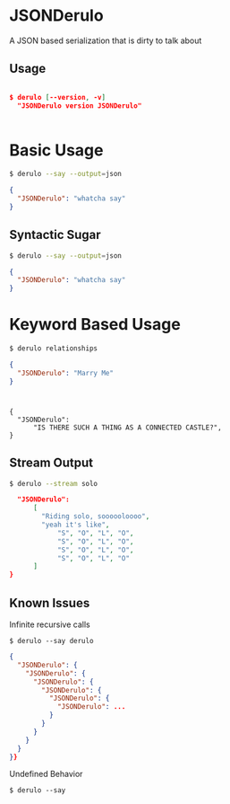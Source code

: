 # JSONDerulo
A JSON based serialization that is dirty to talk about

## Usage

```JSON

$ derulo [--version, -v]
  "JSONDerulo version JSONDerulo" 
  
```

# Basic Usage
```sh
$ derulo --say --output=json
```
```JSON
{
  "JSONDerulo": "whatcha say"
}
```

## Syntactic Sugar
```sh
$ derulo --say --output=json
```
```JSON
{
  "JSONDerulo": "whatcha say"
}
```

# Keyword Based Usage

```sh
$ derulo relationships
```
```JSON
{
  "JSONDerulo": "Marry Me"
}
```

# 
```
{
  "JSONDerulo":
      "IS THERE SUCH A THING AS A CONNECTED CASTLE?",
}

```

## Stream Output
```sh
$ derulo --stream solo
```
```JSON
  "JSONDerulo": 
      [
        "Riding solo, soooooloooo",
        "yeah it's like",
            "S", "O", "L", "O",
            "S", "O", "L", "O",
            "S", "O", "L", "O",
            "S", "O", "L", "O"
      ]
}

```


## Known Issues

Infinite recursive calls

```
$ derulo --say derulo
```
```JSON
{
  "JSONDerulo": {
    "JSONDerulo": {
      "JSONDerulo": {
        "JSONDerulo": {
          "JSONDerulo": {
            "JSONDerulo": ...
          }
        }
      }
    }
  }
}}
```

Undefined Behavior

```
$ derulo --say

```
